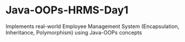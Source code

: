 # Java-OOPs-HRMS-Day1
Implements real-world Employee Management System (Encapsulation, Inheritance, Polymorphism) using Java-OOPs concepts

